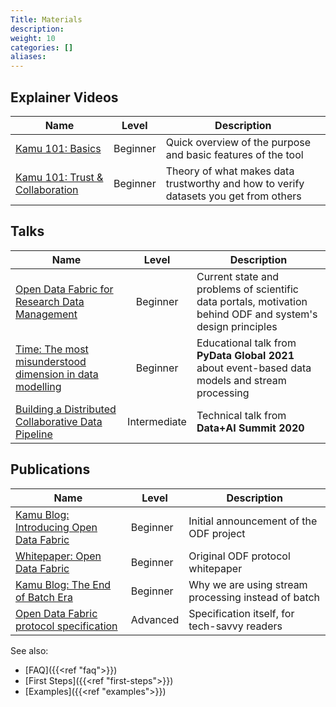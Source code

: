 ```yaml
---
Title: Materials
description: 
weight: 10
categories: []
aliases:
---
```



## Explainer Videos

| Name                                                                                                                           |  Level   | Description                                                                          |
| ------------------------------------------------------------------------------------------------------------------------------ | :------: | ------------------------------------------------------------------------------------ |
| [Kamu 101: Basics](https://www.youtube.com/watch?v=oUTiWW6W78A&list=PLV91cS45lwVG20Hicztbv7hsjN6x69MJk)                        | Beginner | Quick overview of the purpose and basic features of the tool                         |
| [Kamu 101: Trust & Collaboration](https://www.youtube.com/watch?v=hN_vpHYmwi0&list=PLV91cS45lwVG20Hicztbv7hsjN6x69MJk&index=2) | Beginner | Theory of what makes data trustworthy and how to verify datasets you get from others |

## Talks

| Name                                                                                                                                                           |    Level     | Description                                                                                                 |
| -------------------------------------------------------------------------------------------------------------------------------------------------------------- | :----------: | ----------------------------------------------------------------------------------------------------------- |
| [Open Data Fabric for Research Data Management](https://www.youtube.com/watch?v=Ivh-YDDmRf8)                                                                   |   Beginner   | Current state and problems of scientific data portals, motivation behind ODF and system's design principles |
| [Time: The most misunderstood dimension in data modelling](https://www.youtube.com/watch?v=XxKnTusccUM)                                                        |   Beginner   | Educational talk from **PyData Global 2021** about event-based data models and stream processing            |
| [Building a Distributed Collaborative Data Pipeline](https://databricks.com/session_eu20/building-a-distributed-collaborative-data-pipeline-with-apache-spark) | Intermediate | Technical talk from **Data+AI Summit 2020**                                                                 |

## Publications

| Name                                                                                     | Level    | Description                                         |
| ---------------------------------------------------------------------------------------- | -------- | --------------------------------------------------- |
| [Kamu Blog: Introducing Open Data Fabric](https://www.kamu.dev/blog/introducing-odf/)    | Beginner | Initial announcement of the ODF project             |
| [Whitepaper: Open Data Fabric](https://arxiv.org/abs/2111.06364)                         | Beginner | Original ODF protocol whitepaper                    |
| [Kamu Blog: The End of Batch Era](https://www.kamu.dev/blog/end-of-batch-era/)           | Beginner | Why we are using stream processing instead of batch |
| [Open Data Fabric protocol specification](https://github.com/kamu-data/open-data-fabric) | Advanced | Specification itself, for tech-savvy readers        |


See also:
- [FAQ]({{<ref "faq">}})
- [First Steps]({{<ref "first-steps">}})
- [Examples]({{<ref "examples">}})
